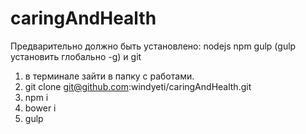 # caringAndHealth
Предварительно должно быть установлено:
nodejs npm gulp (gulp установить глобально -g) и git

1. в терминале зайти в папку с работами.
2. git clone git@github.com:windyeti/caringAndHealth.git
3. npm i
4. bower i
5. gulp
